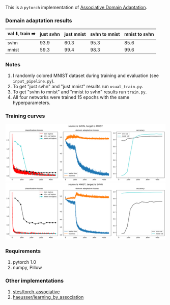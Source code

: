 This is a `pytorch` implementation of [Associative Domain Adaptation](https://arxiv.org/abs/1708.00938).

### Domain adaptation results

| val :arrow_down:, train :arrow_right:  | just svhn | just mnist | svhn to mnist | mnist to svhn  |
|---|---|---|---|---|
| svhn | 93.9  | 60.3  | 95.3  | 85.6  |
| mnist |  59.3 |  99.4 |  98.3 | 99.6  |

### Notes
1. I randomly colored MNIST dataset during training and evaluation (see `input_pipeline.py`).
2. To get "just svhn" and "just mnist" results run `usual_train.py`.
3. To get "svhn to mnist" and "mnist to svhn" results run `train.py`.
4. All four networks were trained 15 epochs with the same hyperparameters.

### Training curves
![svhn to mnist](images/losses1.png)
![mnist to svhn](images/losses2.png)

### Requirements
1. pytorch 1.0
2. numpy, Pillow

### Other implementations
1. [stes/torch-associative](https://github.com/stes/torch-associative)
2. [haeusser/learning_by_association](https://github.com/haeusser/learning_by_association)
